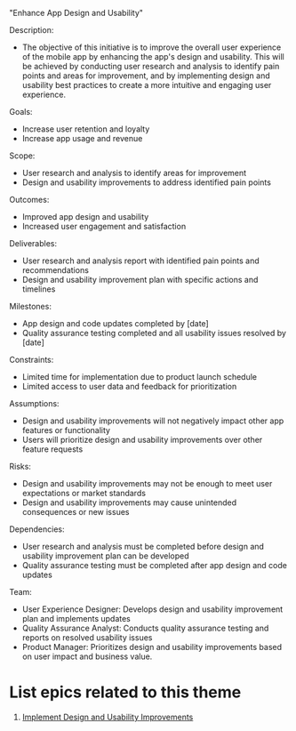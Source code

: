 "Enhance App Design and Usability"

Description: 
- The objective of this initiative is to improve the overall user experience of the mobile app by enhancing the 
app's design and usability. This will be achieved by conducting user research and analysis to identify pain points 
and areas for improvement, and by implementing design and usability best practices to create a more intuitive and 
engaging user experience.

Goals: 
- Increase user retention and loyalty
- Increase app usage and revenue



Scope: 
- User research and analysis to identify areas for improvement
- Design and usability improvements to address identified pain points

Outcomes: 
- Improved app design and usability
- Increased user engagement and satisfaction

Deliverables: 
- User research and analysis report with identified pain points and recommendations
- Design and usability improvement plan with specific actions and timelines

Milestones: 
- App design and code updates completed by [date]
- Quality assurance testing completed and all usability issues resolved by [date]

Constraints: 
- Limited time for implementation due to product launch schedule
- Limited access to user data and feedback for prioritization

Assumptions: 
- Design and usability improvements will not negatively impact other app features or functionality
- Users will prioritize design and usability improvements over other feature requests

Risks: 
- Design and usability improvements may not be enough to meet user expectations or market standards
- Design and usability improvements may cause unintended consequences or new issues

Dependencies: 
- User research and analysis must be completed before design and usability improvement plan can be developed
- Quality assurance testing must be completed after app design and code updates


Team: 
- User Experience Designer: Develops design and usability improvement plan and implements updates
- Quality Assurance Analyst: Conducts quality assurance testing and reports on resolved usability issues
- Product Manager: Prioritizes design and usability improvements based on user impact and business value.

# List epics related to this theme
1. [Implement Design and Usability Improvements](../Epics/Epics_3_Planning.md)


